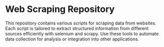 # Web Scraping Repository

This repository contains various scripts for scraping data from websites. 
Each script is tailored to extract structured information from different sources efficiently with selenium and scrapy. 
Use these tools to automate data collection for analysis or integration into other applications.
